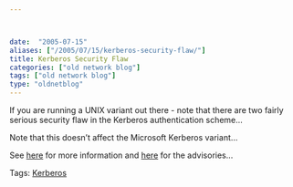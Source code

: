 ```yaml
---



date:  "2005-07-15"
aliases: ["/2005/07/15/kerberos-security-flaw/"]
title: Kerberos Security Flaw
categories: ["old network blog"]
tags: ["old network blog"]
type: "oldnetblog"
---
```

If you are running a UNIX variant out there - note that there are two fairly serious security flaw in the Kerberos authentication scheme&#8230;


Note that this doesn&#8217;t affect the Microsoft Kerberos variant&#8230;


See <a href="http://news.com.com/Flaws+could+open+systems+to+attack/2100-1002_3-5787438.html?tag=nefd.lede">here</a> for more information and <a href="http://web.mit.edu/kerberos/advisories/">here</a> for the advisories&#8230;


Tags: <a href="http://technorati.com/tag/Kerberos" title="See the Technorati tag page for 'Kerberos'." rel="tag">Kerberos</a>


